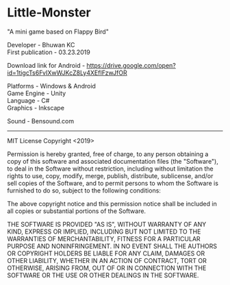 # Little-Monster
"A mini game based on Flappy Bird"

Developer - Bhuwan KC <br/>
First publication - 03.23.2019

Download link for Android - https://drive.google.com/open?id=1tigcTs6FvIXwWJKcZ8Ly4XEfIFzwJfOR

Platforms - Windows & Android <br/>
Game Engine - Unity <br/>
Language - C# <br/>
Graphics - Inkscape <br/> 

Sound - Bensound.com

-----------------------------------------------------------------
MIT License
Copyright <2019><Bhuwan KC>

Permission is hereby granted, free of charge, to any person obtaining a copy of this software and associated documentation files (the "Software"), to deal in the Software without restriction, including without limitation the rights to use, copy, modify, merge, publish, distribute, sublicense, and/or sell copies of the Software, and to permit persons to whom the Software is furnished to do so, subject to the following conditions:

The above copyright notice and this permission notice shall be included in all copies or substantial portions of the Software.

THE SOFTWARE IS PROVIDED "AS IS", WITHOUT WARRANTY OF ANY KIND, EXPRESS OR IMPLIED, INCLUDING BUT NOT LIMITED TO THE WARRANTIES OF MERCHANTABILITY, FITNESS FOR A PARTICULAR PURPOSE AND NONINFRINGEMENT. IN NO EVENT SHALL THE AUTHORS OR COPYRIGHT HOLDERS BE LIABLE FOR ANY CLAIM, DAMAGES OR OTHER LIABILITY, WHETHER IN AN ACTION OF CONTRACT, TORT OR OTHERWISE, ARISING FROM, OUT OF OR IN CONNECTION WITH THE SOFTWARE OR THE USE OR OTHER DEALINGS IN THE SOFTWARE.
